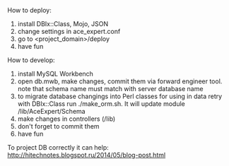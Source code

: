 How to deploy:
1) install DBIx::Class, Mojo, JSON
2) change settings in ace_expert.conf
3) go to <project_domain>/deploy
4) have fun

How to develop:
1) install MySQL Workbench
2) open db.mwb, make changes, commit them via forward engineer tool.
note that schema name must match with server database name
3) to migrate database changings into Perl classes for using in data retry with DBIx::Class
run ./make_orm.sh. It will update module /lib/AceExpert/Schema
4) make changes in controllers (/lib)
5) don't forget to commit them
6) have fun

To project DB correctly it can help:
http://hitechnotes.blogspot.ru/2014/05/blog-post.html